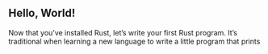 ## Hello, World!

Now that you’ve installed Rust, let’s write your first Rust program. It’s
traditional when learning a new language to write a little program that prints


